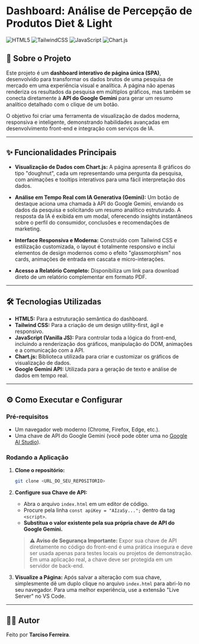 # Dashboard: Análise de Percepção de Produtos Diet & Light

![HTML5](https://img.shields.io/badge/html5-%23E34F26.svg?style=for-the-badge&logo=html5&logoColor=white) ![TailwindCSS](https://img.shields.io/badge/tailwindcss-%2338B2AC.svg?style=for-the-badge&logo=tailwind-css&logoColor=white) ![JavaScript](https://img.shields.io/badge/javascript-%23323330.svg?style=for-the-badge&logo=javascript&logoColor=%23F7DF1E) ![Chart.js](https://img.shields.io/badge/chart.js-F5788D.svg?style=for-the-badge&logo=chart.js&logoColor=white)

## 📖 Sobre o Projeto

Este projeto é um **dashboard interativo de página única (SPA)**, desenvolvido para transformar os dados brutos de uma pesquisa de mercado em uma experiência visual e analítica. A página não apenas renderiza os resultados da pesquisa em múltiplos gráficos, mas também se conecta diretamente à **API do Google Gemini** para gerar um resumo analítico detalhado com o clique de um botão.

O objetivo foi criar uma ferramenta de visualização de dados moderna, responsiva e inteligente, demonstrando habilidades avançadas em desenvolvimento front-end e integração com serviços de IA.

---

## ✨ Funcionalidades Principais

-   **Visualização de Dados com Chart.js:**
    A página apresenta 8 gráficos do tipo "doughnut", cada um representando uma pergunta da pesquisa, com animações e tooltips interativos para uma fácil interpretação dos dados.

-   **Análise em Tempo Real com IA Generativa (Gemini):**
    Um botão de destaque aciona uma chamada à API do Google Gemini, enviando os dados da pesquisa e solicitando um resumo analítico estruturado. A resposta da IA é exibida em um modal, oferecendo insights instantâneos sobre o perfil do consumidor, conclusões e recomendações de marketing.

-   **Interface Responsiva e Moderna:**
    Construído com Tailwind CSS e estilização customizada, o layout é totalmente responsivo e inclui elementos de design modernos como o efeito "glassmorphism" nos cards, animações de entrada em cascata e micro-interações.

-   **Acesso a Relatório Completo:**
    Disponibiliza um link para download direto de um relatório complementar em formato PDF.

---

## 🛠️ Tecnologias Utilizadas

-   **HTML5:** Para a estruturação semântica do dashboard.
-   **Tailwind CSS:** Para a criação de um design utility-first, ágil e responsivo.
-   **JavaScript (Vanilla JS):** Para controlar toda a lógica do front-end, incluindo a renderização dos gráficos, manipulação do DOM, animações e a comunicação com a API.
-   **Chart.js:** Biblioteca utilizada para criar e customizar os gráficos de visualização de dados.
-   **Google Gemini API:** Utilizada para a geração de texto e análise de dados em tempo real.

---

## ⚙️ Como Executar e Configurar

### Pré-requisitos

-   Um navegador web moderno (Chrome, Firefox, Edge, etc.).
-   Uma chave de API do Google Gemini (você pode obter uma no [Google AI Studio](https://aistudio.google.com/)).

### Rodando a Aplicação

1.  **Clone o repositório:**
    ```bash
    git clone <URL_DO_SEU_REPOSITORIO>
    ```

2.  **Configure sua Chave de API:**
    -   Abra o arquivo `index.html` em um editor de código.
    -   Procure pela linha `const apiKey = "AIzaSy...";` dentro da tag `<script>`.
    -   **Substitua o valor existente pela sua própria chave de API do Google Gemini.**

    > **⚠️ Aviso de Segurança Importante:**
    > Expor sua chave de API diretamente no código do front-end é uma prática insegura e deve ser usada apenas para testes locais ou projetos de demonstração. Em uma aplicação real, a chave deve ser protegida em um servidor de back-end.

3.  **Visualize a Página:**
    Após salvar a alteração com sua chave, simplesmente dê um duplo clique no arquivo `index.html` para abri-lo no seu navegador. Para uma melhor experiência, use a extensão "Live Server" no VS Code.

---

## 👨‍💻 Autor

Feito por **Tarciso Ferreira**.
